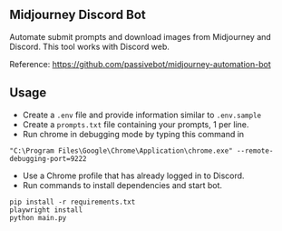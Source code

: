 ## Midjourney Discord Bot

Automate submit prompts and download images from Midjourney and Discord.
This tool works with Discord web.

Reference: https://github.com/passivebot/midjourney-automation-bot

## Usage
- Create a `.env` file and provide information similar to `.env.sample`
- Create a `prompts.txt` file containing your prompts, 1 per line.
- Run chrome in debugging mode by typing this command in
```
"C:\Program Files\Google\Chrome\Application\chrome.exe" --remote-debugging-port=9222
```
- Use a Chrome profile that has already logged in to Discord.
- Run commands to install dependencies and start bot.
```
pip install -r requirements.txt
playwright install
python main.py
```

